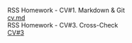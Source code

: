 RSS Homework - CV#1. Markdown & Git  
[cv.md](https://scake429.github.io/rsschool-cv/cv)  
RSS Homework - CV#3. Cross-Check  
[CV#3](https://scake429.github.io/rsschool-cv/)

